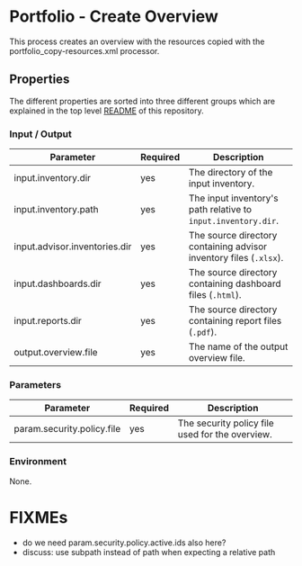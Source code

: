 # Portfolio - Create Overview

This process creates an overview with the resources copied with the portfolio_copy-resources.xml processor.

## Properties

The different properties are sorted into three different groups which are explained in the top level [README](../../README.md)
of this repository.

### Input / Output
| Parameter                     | Required | Description                                                        |
|-------------------------------|----------|--------------------------------------------------------------------|
| input.inventory.dir           | yes      | The directory of the input inventory.                              |
| input.inventory.path          | yes      | The input inventory's path relative to `input.inventory.dir`.      |
| input.advisor.inventories.dir | yes      | The source directory containing advisor inventory files (`.xlsx`). |     
| input.dashboards.dir          | yes      | The source directory containing dashboard files (`.html`).         |     
| input.reports.dir             | yes      | The source directory containing report files (`.pdf`).             |     
| output.overview.file          | yes      | The name of the output overview file.                              | 

### Parameters
| Parameter                  | Required | Description                                                        |
|----------------------------|----------|--------------------------------------------------------------------|
| param.security.policy.file | yes      | The security policy file used for the overview.                    |     

### Environment
None.

# FIXMEs
* do we need param.security.policy.active.ids also here?
* discuss: use subpath instead of path when expecting a relative path